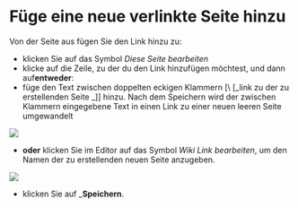 
# Füge eine neue verlinkte Seite hinzu

Von der Seite aus fügen Sie den Link hinzu zu:

* klicken Sie auf das Symbol _Diese Seite bearbeiten_
* klicke auf die Zeile, zu der du den Link hinzufügen möchtest, und dann auf**entweder**:
* füge den Text zwischen doppelten eckigen Klammern \[\ [_link zu der zu erstellenden Seite _\]\] hinzu. Nach dem Speichern wird der zwischen Klammern eingegebene Text in einen Link zu einer neuen leeren Seite umgewandelt

![](../../.gitbook/assets/graphics213.png)

* **oder** klicken Sie im Editor auf das Symbol _Wiki Link bearbeiten_, um den Namen der zu erstellenden neuen Seite anzugeben.

![](../../.gitbook/assets/graphics212.png)

* klicken Sie auf _**Speichern**.